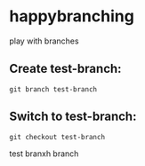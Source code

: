 # happybranching
play with branches

## Create test-branch:

`git branch test-branch`

## Switch to test-branch:

`git checkout test-branch`

test branxh branch
